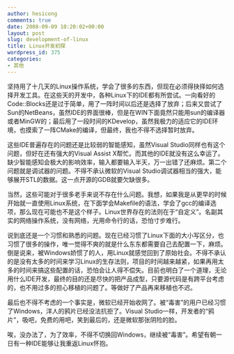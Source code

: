 ```yaml
---
author: hesicong
comments: true
date: 2008-09-09 10:20:02+00:00
layout: post
slug: development-of-linux
title: Linux开发初探
wordpress_id: 375
categories:
- 其他
---
```


坚持用了十几天的Linux操作系统，学会了很多的东西，但现在必须得抉择如何选择开发工具。在这些天的开发中，各种Linux下的IDE都有所尝试。一向看好的Code::Blocks还是过于简单，用了一阵时间以后还是选择了放弃；后来又尝试了Sun的NetBeans，虽然IDE的界面很棒，但是在WIN下面竟然只能用sun的编译器或者MinGW的；最后用了一段时间的KDevelop，虽然我极力的适应它的IDE环境，也摸索了一阵CMake的编译，但最终，我也不得不选择暂时放弃。

这些IDE普遍存在的问题还是比较弱的智能感知，虽然Visual Studio同样也有这个问题，但好在还有强大的Visual Assist X帮忙。而其他的IDE就没有这么幸运了。缺少智能感知会极大的影响效率，输入都要输入半天，万一出错了还麻烦。第二个问题就是调试器的问题。不得不承认微软的Visual Studio调试器相当的强大，能够展开STL的数据。这一点开源的GDB就要欠缺很多。

当然，这些可能对于很多老手来说不存在什么问题。我想，如果我是从更早的时候开始就一直使用Linux系统，在下面学会Makefile的语法，学会了gcc的编译选项，那么现在可能也不是这个样子。Linux世界存在的法则在于“自定义”。名副其实的网络操作系统，没有网络，光用命令行的话，恐怕寸步难行。

说到底还是一个习惯和熟悉的问题。现在已经习惯了Linux下面的大小写区分，也习惯了很多的操作，唯一觉得不爽的就是什么东东都需要自己去配置一下，麻烦。倒是说来，被Windows娇惯了的人，用Linux就感觉回到了原始社会。不得不承认的是没有太多的时间来学习Linux的生存法则，项目的时间越来越紧，如果再用太多的时间来搞这些配置的话，恐怕会让人得不偿失。目前也明白了一个道理，无论用什么IDE开发，最终的目的还是尽快的把产品成型，只要源代码是有跨平台考虑的，也不用过多的担心移植的问题了。等做好了产品再来移植也不迟。

最后也不得不考虑的一个事实是，微软已经开始收网了。被“毒害”的用户已经习惯了Windows，洋人的鸦片已经没法抗拒了。Visual Studio一样，开发者的“鸦片”，吸吧，免费的用吧，笑到最后的，还是微软那张阴险的脸。

唉，没办法了，为了效率，不得不切换回Windows，继续被“毒害”。希望有朝一日有一种IDE能够让我重返Linux怀抱。

